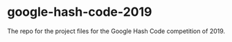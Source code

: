 # google-hash-code-2019
The repo for the project files for the Google Hash Code competition of 2019.
